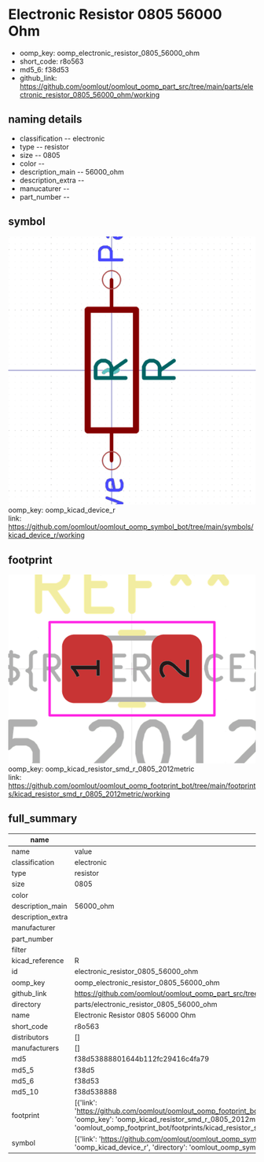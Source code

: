 # Electronic Resistor 0805 56000 Ohm

  
* oomp_key: oomp_electronic_resistor_0805_56000_ohm 
* short_code: r8o563
* md5_6: f38d53  
* github_link: https://github.com/oomlout/oomlout_oomp_part_src/tree/main/parts/electronic_resistor_0805_56000_ohm/working  
## naming details
* classification -- electronic
* type -- resistor
* size -- 0805
* color -- 
* description_main -- 56000_ohm
* description_extra -- 
* manucaturer -- 
* part_number -- 



## symbol

![](symbol/0/working/working_600.png)  
oomp_key: oomp_kicad_device_r  
link: https://github.com/oomlout/oomlout_oomp_symbol_bot/tree/main/symbols/kicad_device_r/working  

## footprint

![](footprint/0/working/working_600.png)  
oomp_key: oomp_kicad_resistor_smd_r_0805_2012metric  
link: https://github.com/oomlout/oomlout_oomp_footprint_bot/tree/main/footprints/kicad_resistor_smd_r_0805_2012metric/working  

## full_summary
| name | value | 
| --- | --- | 
| name | value | 
| classification | electronic | 
| type | resistor | 
| size | 0805 | 
| color |  | 
| description_main | 56000_ohm | 
| description_extra |  | 
| manufacturer |  | 
| part_number |  | 
| filter |  | 
| kicad_reference | R | 
| id | electronic_resistor_0805_56000_ohm | 
| oomp_key | oomp_electronic_resistor_0805_56000_ohm | 
| github_link | https://github.com/oomlout/oomlout_oomp_part_src/tree/main/parts/electronic_resistor_0805_56000_ohm/working | 
| directory | parts/electronic_resistor_0805_56000_ohm | 
| name | Electronic Resistor 0805 56000 Ohm | 
| short_code | r8o563 | 
| distributors | [] | 
| manufacturers | [] | 
| md5 | f38d53888801644b112fc29416c4fa79 | 
| md5_5 | f38d5 | 
| md5_6 | f38d53 | 
| md5_10 | f38d538888 | 
| footprint | [{'link': 'https://github.com/oomlout/oomlout_oomp_footprint_bot/tree/main/foootprntss/kicad_resistor_smd_r_0805_2012metric', 'oomp_key': 'oomp_kicad_resistor_smd_r_0805_2012metric', 'directory': 'oomlout_oomp_footprint_bot/footprints/kicad_resistor_smd_r_0805_2012metric//working/working.kicad_mod'}] | 
| symbol | [{'link': 'https://github.com/oomlout/oomlout_oomp_symbol_bot/tree/main/symbols/kicad_device_r', 'oomp_key': 'oomp_kicad_device_r', 'directory': 'oomlout_oomp_symbol_bot/symbols/kicad_device_r//working/working.kicad_sym'}] | 
